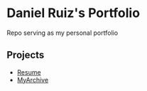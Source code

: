 # Daniel Ruiz's Portfolio
Repo serving as my personal portfolio

## Projects
- [Resume](https://github.com/Ruiz0430/Resume.git)
- [MyArchive](https://github.com/COP4655-MobileApps-Fall2023/cop4655-mobile-apps-final-project-group-17.git)
